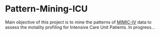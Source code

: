 # Pattern-Mining-ICU

Main objective of this project is to mine the patterns of <a href="https://mimic.mit.edu/docs/iv/" target="_blank">MIMIC-IV</a> data to assess the motality profiling for Intensive Care Unit Patients. In progress...  
